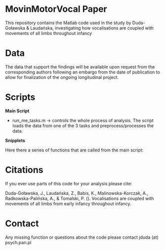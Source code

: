 # MovinMotorVocal Paper
This repository contains the Matlab code used in the study by Duda-Goławska & Laudańska, investigating how vocalisations are coupled with movements of all limbs throughout infancy

# Data
The data that support the findings will be available upon request from the corresponding authors following an embargo from the date of publication to allow for finalization of the ongoing longitudinal project. 

# Scripts

**Main Script**

- run_me_tasks.m -> controls the whole process of analysis. The script loads the data from one of the 3 tasks and preprocess/processes the data.

**Snipplets**

Here there a series of functions that are called from the main script:

# Citations

If you ever use parts of this code for your analysis please cite:

Duda-Goławska, J., Laudańska, Z., Babis, K., Malinowska-Korczak, A., Radkowska-Palińska, A., & Tomalski, P. (). Vocalisations are coupled with movements of all limbs from early infancy throughout infancy. 

# Contact
Any missing function  or questions about the code please contact jduda (at) psych.pan.pl

